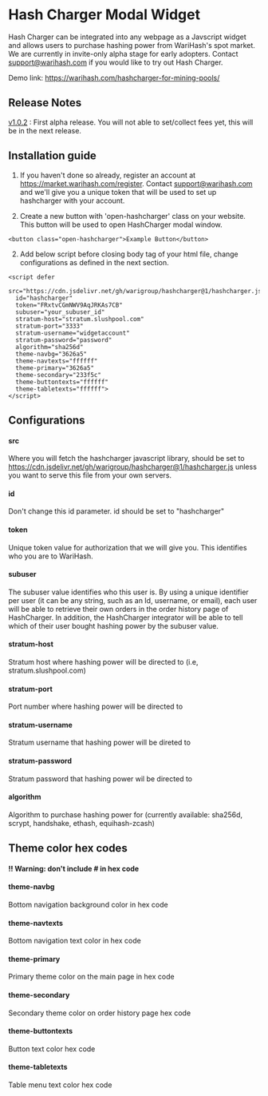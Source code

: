 # Hash Charger Modal Widget

Hash Charger can be integrated into any webpage as a Javscript widget and allows users to purchase hashing power from WariHash's spot market. We are currently in invite-only alpha stage for early adopters. Contact support@warihash.com if you would like to try out Hash Charger.

Demo link: https://warihash.com/hashcharger-for-mining-pools/

## Release Notes

[v1.0.2](https://github.com/warigroup/hashcharger/releases/tag/v1.0.2) : First alpha release. You will not able to set/collect fees yet, this will be in the next release. 

## Installation guide

1. If you haven't done so already, register an account at https://market.warihash.com/register. Contact support@warihash.com and we'll give you a unique token that will be used to set up hashcharger with your account.

1. Create a new button with 'open-hashcharger' class on your website. This button will be used to open HashCharger modal window. 

```
<button class="open-hashcharger">Example Button</button>
```

2. Add below script before closing body tag of your html file, change configurations as defined in the next section.

```
<script defer 
  src="https://cdn.jsdelivr.net/gh/warigroup/hashcharger@1/hashcharger.js"
  id="hashcharger"
  token="FRxtvCGmNWV9AqJRKAs7CB"
  subuser="your_subuser_id"
  stratum-host="stratum.slushpool.com" 
  stratum-port="3333"
  stratum-username="widgetaccount"
  stratum-password="password"
  algorithm="sha256d"
  theme-navbg="3626a5"
  theme-navtexts="ffffff"
  theme-primary="3626a5"
  theme-secondary="233f5c"
  theme-buttontexts="ffffff"
  theme-tabletexts="ffffff">
</script>
```

## Configurations

#### src
Where you will fetch the hashcharger javascript library, should be set to https://cdn.jsdelivr.net/gh/warigroup/hashcharger@1/hashcharger.js unless you want to serve this file from your own servers.

#### id 
Don't change this id parameter. id should be set to "hashcharger"

#### token
Unique token value for authorization that we will give you. This identifies who you are to WariHash.

#### subuser
The subuser value identifies who this user is. By using a unique identifier per user (it can be any string, such as an Id, username, or email), each user will be able to retrieve their own orders in the order history page of HashCharger. In addition, the HashCharger integrator will be able to tell which of their user bought hashing power by the subuser value. 

#### stratum-host
Stratum host where hashing power will be directed to (i.e, stratum.slushpool.com)

#### stratum-port
Port number where hashing power will be directed to 

#### stratum-username
Stratum username that hashing power will be direted to

#### stratum-password
Stratum password that hashing power wil be directed to

#### algorithm
Algorithm to purchase hashing power for (currently available: sha256d, scrypt, handshake, ethash, equihash-zcash)

## Theme color hex codes 

#### !! Warning: don't include # in hex code

#### theme-navbg
Bottom navigation background color in hex code

#### theme-navtexts
Bottom navigation text color in hex code

#### theme-primary
Primary theme color on the main page in hex code

#### theme-secondary
Secondary theme color on order history page hex code

#### theme-buttontexts
Button text color hex code

#### theme-tabletexts
Table menu text color hex code
